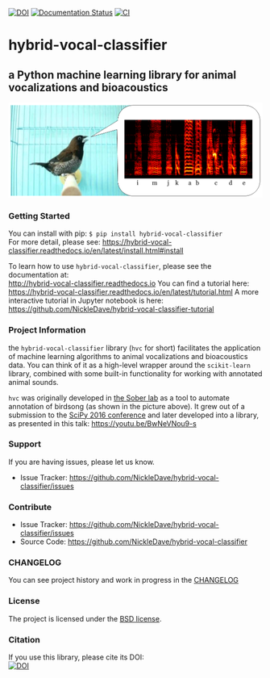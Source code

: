 [![DOI](https://zenodo.org/badge/78084425.svg)](https://zenodo.org/badge/latestdoi/78084425)
[![Documentation Status](https://readthedocs.org/projects/hybrid-vocal-classifier/badge/?version=latest)](http://hybrid-vocal-classifier.readthedocs.io/en/latest/?badge=latest)
[![CI](https://github.com/NickleDave/hybrid-vocal-classifier/actions/workflows/ci.yml/badge.svg)](https://github.com/NickleDave/hybrid-vocal-classifier/actions)
# hybrid-vocal-classifier
## a Python machine learning library for animal vocalizations and bioacoustics 
![finch singing with annotated spectrogram of song](./docs/images/gr41rd41_song.png)

### Getting Started
You can install with pip: `$ pip install hybrid-vocal-classifier`  
For more detail, please see: https://hybrid-vocal-classifier.readthedocs.io/en/latest/install.html#install

To learn how to use `hybrid-vocal-classifier`, please see the documentation at:  
http://hybrid-vocal-classifier.readthedocs.io
You can find a tutorial here: https://hybrid-vocal-classifier.readthedocs.io/en/latest/tutorial.html
A more interactive tutorial in Jupyter notebook is here:  
https://github.com/NickleDave/hybrid-vocal-classifier-tutorial

### Project Information
the `hybrid-vocal-classifier` library (`hvc` for short) 
facilitates the application of machine learning algorithms 
to animal vocalizations and bioacoustics data. 
You can think of it as a high-level wrapper around 
the `scikit-learn` library, combined with some built-in 
functionality for working with annotated animal sounds.

`hvc` was originally developed in [the Sober lab](https://scholarblogs.emory.edu/soberlab/) 
as a tool to automate annotation of birdsong (as shown in the picture above). 
It grew out of a submission to the 
[SciPy 2016 conference](https://conference.scipy.org/proceedings/scipy2016/david_nicholson.html) 
and later developed into a library, 
as presented in this talk: https://youtu.be/BwNeVNou9-s

### Support
If you are having issues, please let us know.
- Issue Tracker: <https://github.com/NickleDave/hybrid-vocal-classifier/issues>

### Contribute
- Issue Tracker: <https://github.com/NickleDave/hybrid-vocal-classifier/issues>
- Source Code: <https://github.com/NickleDave/hybrid-vocal-classifier>

### CHANGELOG
You can see project history and work in progress in the [CHANGELOG](./doc/CHANGELOG.md)

### License
The project is licensed under the [BSD license](./LICENSE).

### Citation
If you use this library, please cite its DOI:  
[![DOI](https://zenodo.org/badge/78084425.svg)](https://zenodo.org/badge/latestdoi/78084425)
